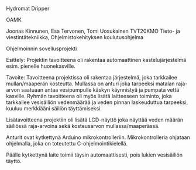 Hydromat Dripper

OAMK

Joonas Kinnunen, Esa Tervonen, Tomi Uosukainen TVT20KMO 
Tieto- ja viestintätekniikka, Ohjelmistokehityksen koulutusohjelma

Ohjelmoinnin sovellusprojekti

Esittely:
Projektin tavoitteena oli rakentaa automaattinen kastelujärjestelmä esim. pienelle huonekasville.

Tavoite:
Tavoitteena projektissa oli rakentaa järjestelmä, joka tarkkailee mullan/maaperän kosteutta.
Mullassa on anturi joka tarpeeksi matalan raja-arvon saatuaan antaa vesipumpulle käskyn käynnistyä ja pumpata 
vettä kasville. Ryhmän tavoitteena oli myös lisätä laitteeseen toiminto, joka tarkkailee vesisäiliön vedenmäärää 
ja veden pinnan laskeuduttua tarpeeksi, kuuluu merkkiääni säiliön täyttämiseksi.

Lisätavoitteena projektiin oli lisätä LCD-näyttö joka näyttää veden määrän säiliössä raja-arvoina sekä kosteusarvon
mullassa/maaperässä.

Anturit ovat kytkettynä Arduino mikrokontrolleriin.
Mikrokontrolleria ohjataan ohjelmalla, joka on toteutettu C-ohjelmointikielellä. 

Päälle kytkettynä laite toimii täysin automaattisesti, pois lukien vesisäiliön täyttö.
